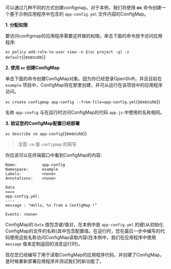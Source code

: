 可以通过几种不同的方式创建configmap。对于本例，我们将使用 **oc** 命令创建一个基于示例应用程序中包含的 ``app-config.yml`` 文件内容的ConfigMap。

 **1. 分配权限**

要访问configmap的应用程序需要这样做的权限。单击下面的命令授予访问应用程序:

``oc policy add-role-to-user view -n $(oc project -q) -z default``{{execute}}

 **2. 使用 `oc` 创建ConfigMap**

单击下面的命令创建ConfigMap对象。因为你已经登录OpenShift，并且目前在 ``example`` 项目中，ConfigMap将在那里创建，并可从运行在该项目中的应用程序访问。

``oc create configmap app-config --from-file=app-config.yml``{{execute}}

名称 ``app-config`` 与在运行时访问ConfigMap的代码 ``app.js`` 中使用的名称相同。

 **3. 验证您的ConfigMap配置已经部署**

``oc describe cm app-config``{{execute}}

> 注意: ``cm`` 是 ``configmap`` 的简写

你应该可以在终端窗口中看到ConfigMap的内容:

```console
Name:           app-config
Namespace:      example
Labels:         <none>
Annotations:    <none>

Data
====
app-config.yml:
----
message : "Hello, %s from a ConfigMap !"

Events: <none>
```

ConfigMap的 ``Data`` 值包含键/值对，在本例中是 ``app-config.yml`` 的键(从初始化ConfigMap的文件的名称)其中包含配置值。在运行时，您在最后一步中编写的代码使用这些名称访问ConfigMap读取内容(在本例中，我们在应用程序中使用 ``message`` 值来定制返回的消息运行时)。

现在您已经编写了用于读取ConfigMap的应用程序代码，并创建了ConfigMap，是时候重新部署应用程序并测试我们的新功能了。